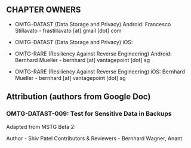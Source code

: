 ## CHAPTER OWNERS

- OMTG-DATAST (Data Storage and Privacy) Android: Francesco Stillavato - frastillavato [at] gmail [dot] com
- OMTG-DATAST (Data Storage and Privacy) iOS:

- OMTG-RARE (Resiliency Against Reverse Engineering) Android: Bernhard Mueller - bernhard [at] vantagepoint [dot] sg
- OMTG-RARE (Resiliency Against Reverse Engineering)  iOS: Bernhard Mueller - bernhard [at] vantagepoint [dot] sg

## Attribution (authors from Google Doc)

### OMTG-DATAST-009: Test for Sensitive Data in Backups

Adapted from MSTG Beta 2:

Author - Shiv Patel
Contributors & Reviewers - Bernhard Wagner, Anant

